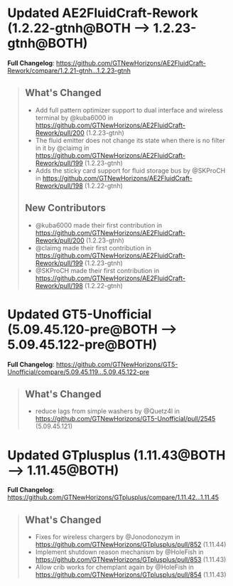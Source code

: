 # Updated AE2FluidCraft-Rework (1.2.22-gtnh@BOTH --> 1.2.23-gtnh@BOTH)
**Full Changelog**: https://github.com/GTNewHorizons/AE2FluidCraft-Rework/compare/1.2.21-gtnh...1.2.23-gtnh
>## What's Changed
> * Add full pattern optimizer support to dual interface and wireless terminal by @kuba6000 in https://github.com/GTNewHorizons/AE2FluidCraft-Rework/pull/200 (1.2.23-gtnh)
> * The fluid emitter does not change its state when there is no filter in it by @claimg in https://github.com/GTNewHorizons/AE2FluidCraft-Rework/pull/199 (1.2.23-gtnh)
> * Adds the sticky card support for fluid storage bus by @SKProCH in https://github.com/GTNewHorizons/AE2FluidCraft-Rework/pull/198 (1.2.22-gtnh)
>
>## New Contributors
> * @kuba6000 made their first contribution in https://github.com/GTNewHorizons/AE2FluidCraft-Rework/pull/200 (1.2.23-gtnh)
> * @claimg made their first contribution in https://github.com/GTNewHorizons/AE2FluidCraft-Rework/pull/199 (1.2.23-gtnh)
> * @SKProCH made their first contribution in https://github.com/GTNewHorizons/AE2FluidCraft-Rework/pull/198 (1.2.22-gtnh)
>

# Updated GT5-Unofficial (5.09.45.120-pre@BOTH --> 5.09.45.122-pre@BOTH)
**Full Changelog**: https://github.com/GTNewHorizons/GT5-Unofficial/compare/5.09.45.119...5.09.45.122-pre
>## What's Changed
> * reduce lags from simple washers by @Quetz4l in https://github.com/GTNewHorizons/GT5-Unofficial/pull/2545 (5.09.45.121)
>

# Updated GTplusplus (1.11.43@BOTH --> 1.11.45@BOTH)
**Full Changelog**: https://github.com/GTNewHorizons/GTplusplus/compare/1.11.42...1.11.45
>## What's Changed
> * Fixes for wireless chargers by @Jonodonozym in https://github.com/GTNewHorizons/GTplusplus/pull/852 (1.11.44)
> * Implement shutdown reason mechanism by @HoleFish in https://github.com/GTNewHorizons/GTplusplus/pull/853 (1.11.43)
> * Allow crib works for chemplant again by @HoleFish in https://github.com/GTNewHorizons/GTplusplus/pull/854 (1.11.43)